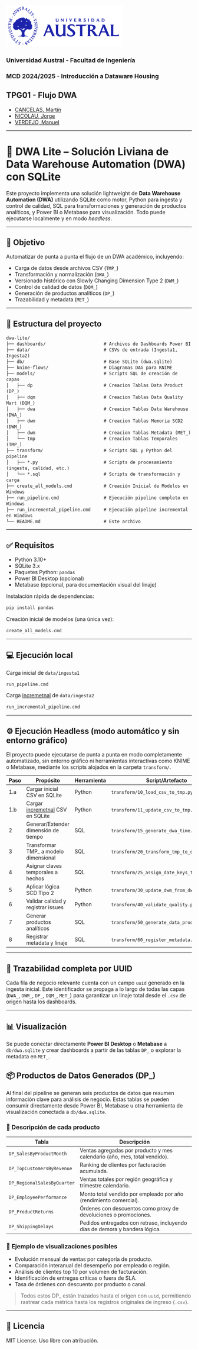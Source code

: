![Universidad Austral](logo-md-austral-1.png)
### Universidad Austral - Facultad de Ingeniería
### MCD 2024/2025 - Introducción a Dataware Housing
## TPG01 - Flujo DWA

- [CANCELAS, Martín](https://www.linkedin.com/in/mart%C3%ADn-cancelas-2313a1154/)
- [NICOLAU, Jorge](https://jorgenicolau.ar/)
- [VERDEJO, Manuel](https://www.linkedin.com/in/manuel-nicol%C3%A1s-verdejo-b19255126/)
---
# 🧠 DWA Lite – Solución Liviana de Data Warehouse Automation (DWA) con SQLite

Este proyecto implementa una solución lightweight de **Data Warehouse Automation (DWA)** utilizando SQLite como motor, Python para ingesta y control de calidad, SQL para transformaciones y generación de productos analíticos, y Power BI o Metabase para visualización. Todo puede ejecutarse localmente y en modo *headless*.

---

## 🚀 Objetivo

Automatizar de punta a punta el flujo de un DWA académico, incluyendo:

- Carga de datos desde archivos CSV (`TMP_`)
- Transformación y normalización (`DWA_`)
- Versionado histórico con Slowly Changing Dimension Type 2 (`DWM_`)
- Control de calidad de datos (`DQM_`)
- Generación de productos analíticos (`DP_`)
- Trazabilidad y metadata (`MET_`)

---

## 🧱 Estructura del proyecto

```
dwa-lite/
├── dashboards/                      # Archivos de Dashboards Power BI
├── data/                            # CSVs de entrada (Ingesta1, Ingesta2)
├── db/                              # Base SQLite (dwa.sqlite)
├── knime-flows/                     # Diagramas DAG para KNIME
├── models/                          # Scripts SQL de creación de capas
│   ├── dp                           # Creacion Tablas Data Product (DP_)
│   ├── dqm                          # Creacion Tablas Data Quality Mart (DQM_)
│   ├── dwa                          # Creacion Tablas Data Warehouse (DWA_)
│   ├── dwm                          # Creacion Tablas Memoria SCD2 (DWM_)
│   ├── dwm                          # Creacion Tablas Metadata (MET_)
│   └── tmp                          # Creacion Tablas Temporales (TMP_)
├── transform/                       # Scripts SQL y Python del pipeline
│   ├── *.py                         # Scripts de procesamiento (ingesta, calidad, etc.)
│   └── *.sql                        # Scripts de transformación y carga
├── create_all_models.cmd            # Creación Inicial de Modelos en Windows
├── run_pipeline.cmd                 # Ejecución pipeline completo en Windows
├── run_incremental_pipeline.cmd     # Ejecución pipeline incremental en Windows
└── README.md                        # Este archivo
```

---

## ✅ Requisitos

- Python 3.10+
- SQLite 3.x
- Paquetes Python: `pandas`
- Power BI Desktop (opcional)
- Metabase (opcional, para documentación visual del linaje)

Instalación rápida de dependencias:
```bash
pip install pandas
```
Creación inicial de modelos (una única vez):
```cmd
create_all_models.cmd
```

---

## 💻 Ejecución local

Carga inicial de `data/ingesta1`
```cmd
run_pipeline.cmd
```

Carga [incremetnal](INCREMENTAL.md) de `data/ingesta2`
```cmd
run_incremental_pipeline.cmd
```

---

## ⚙️ Ejecución Headless (modo automático y sin entorno gráfico)

El proyecto puede ejecutarse de punta a punta en modo completamente automatizado, sin entorno gráfico ni herramientas interactivas como KNIME o Metabase, mediante los scripts alojados en la carpeta `transform/`.

| Paso | Propósito                               | Herramienta   | Script/Artefacto                        | Capa       |
|------|-----------------------------------------|---------------|-----------------------------------------|------------|
| 1.a  | Cargar inicial CSV en SQLite            | Python        | `transform/10_load_csv_to_tmp.py`          | TMP_       |
| 1.b  | Cargar [incremetnal](INCREMENTAL.md) CSV en SQLite        | Python        | `transform/11_update_csv_to_tmp.py`          | TMP_       |
| 2    | Generar/Extender dimensión de tiempo    | SQL           | `transform/15_generate_dwa_time.sql`       | DWA_Time   |
| 3    | Transformar TMP_ a modelo dimensional   | SQL           | `transform/20_transform_tmp_to_dwa.sql`    | DWA_       |
| 4    | Asignar claves temporales a hechos      | SQL           | `transform/25_assign_date_keys_to_facts.sql`| DWA_      |
| 5    | Aplicar lógica SCD Tipo 2               | Python        | `transform/30_update_dwm_from_dwa.py`      | DWM_       |
| 6    | Validar calidad y registrar issues      | Python        | `transform/40_validate_quality.py`         | DQM_       |
| 7    | Generar productos analíticos            | SQL           | `transform/50_generate_data_products.sql`  | DP_        |
| 8    | Registrar metadata y linaje             | SQL           | `transform/60_register_metadata.sql`       | MET_       |

---

## 🧬 Trazabilidad completa por UUID

Cada fila de negocio relevante cuenta con un campo `uuid` generado en la ingesta inicial. Este identificador se propaga a lo largo de todas las capas (`DWA_`, `DWM_`, `DP_`, `DQM_`, `MET_`) para garantizar un linaje total desde el `.csv` de origen hasta los dashboards.

---

## 📊 Visualización

Se puede conectar directamente **Power BI Desktop** o **Metabase** a `db/dwa.sqlite` y crear dashboards a partir de las tablas `DP_` o explorar la metadata en `MET_`.

## 📦 Productos de Datos Generados (DP_)

Al final del pipeline se generan seis productos de datos que resumen información clave para análisis de negocio. Estas tablas se pueden consumir directamente desde Power BI, Metabase u otra herramienta de visualización conectada a `db/dwa.sqlite`.

### 🧾 Descripción de cada producto

| Tabla                        | Descripción                                                                 |
|-----------------------------|-----------------------------------------------------------------------------|
| `DP_SalesByProductMonth`    | Ventas agregadas por producto y mes calendario (año, mes, total vendido).  |
| `DP_TopCustomersByRevenue`  | Ranking de clientes por facturación acumulada.                             |
| `DP_RegionalSalesByQuarter` | Ventas totales por región geográfica y trimestre calendario.               |
| `DP_EmployeePerformance`    | Monto total vendido por empleado por año (rendimiento comercial).          |
| `DP_ProductReturns`         | Órdenes con descuentos como proxy de devoluciones o promociones.           |
| `DP_ShippingDelays`         | Pedidos entregados con retraso, incluyendo días de demora y bandera lógica.|

### 🧩 Ejemplo de visualizaciones posibles

- Evolución mensual de ventas por categoría de producto.
- Comparación interanual del desempeño por empleado o región.
- Análisis de clientes top 10 por volumen de facturación.
- Identificación de entregas críticas o fuera de SLA.
- Tasa de órdenes con descuento por producto o canal.

> Todos estos DP_ están trazados hasta el origen con `uuid`, permitiendo
> rastrear cada métrica hasta los registros originales de ingreso (`.csv`).

---

## 📄 Licencia

MIT License. Uso libre con atribución.